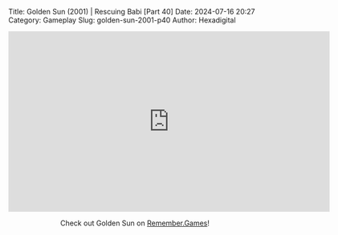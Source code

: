 Title: Golden Sun (2001) | Rescuing Babi [Part 40]
Date: 2024-07-16 20:27
Category: Gameplay
Slug: golden-sun-2001-p40
Author: Hexadigital

<center><iframe src="https://www.youtube.com/embed/ifVWPXETAk8?feature=oembed" allow="accelerometer; autoplay; encrypted-media; gyroscope; picture-in-picture" width="640" height="360" frameborder="0"></iframe>

Check out Golden Sun on [Remember.Games](https://remember.games/game/3374/golden-sun/)!</center>